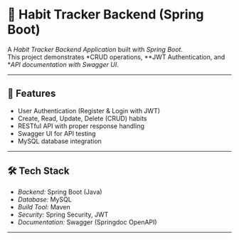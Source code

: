 # 📝 Habit Tracker Backend (Spring Boot)

A  *Habit Tracker Backend Application* built with *Spring Boot*.  
This project demonstrates *CRUD operations, **JWT Authentication, and **API documentation with Swagger UI*.

---

## 🚀 Features
- User Authentication (Register & Login with JWT)
- Create, Read, Update, Delete (CRUD) habits
- RESTful API with proper response handling
- Swagger UI for API testing
- MySQL database integration

---

## 🛠 Tech Stack
- *Backend:* Spring Boot (Java)
- *Database:* MySQL
- *Build Tool:* Maven
- *Security:* Spring Security, JWT
- *Documentation:* Swagger (Springdoc OpenAPI)

---
